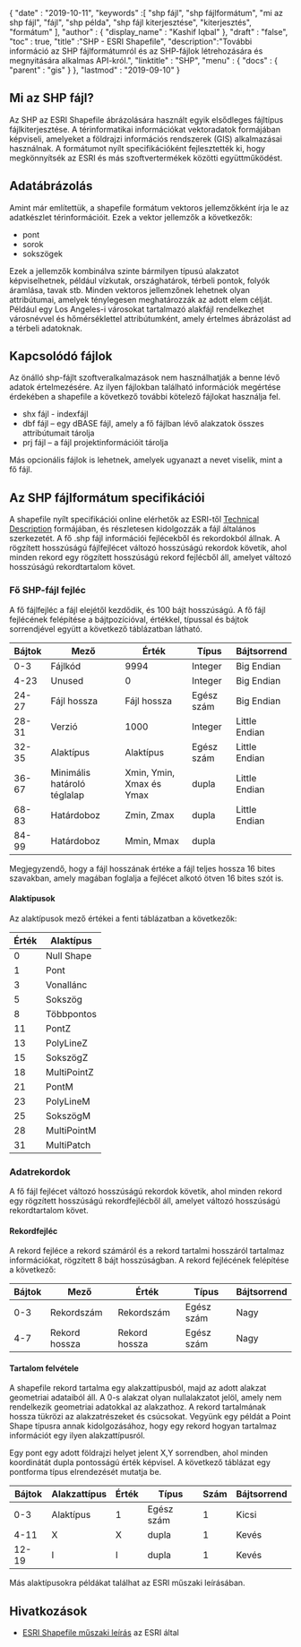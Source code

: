 {
  "date" : "2019-10-11",
  "keywords" :[ "shp fájl", "shp fájlformátum", "mi az shp fájl", "fájl", "shp példa", "shp fájl kiterjesztése", "kiterjesztés", "formátum" ],
  "author" : {
    "display_name" : "Kashif Iqbal"
},
  "draft" : "false",
  "toc" : true,
  "title" :"SHP - ESRI Shapefile",
  "description":"További információ az SHP fájlformátumról és az SHP-fájlok létrehozására és megnyitására alkalmas API-król.",
  "linktitle" : "SHP",
  "menu" : {
    "docs" : {
      "parent" : "gis"
}
},
  "lastmod" : "2019-09-10"
}

## Mi az SHP fájl?

Az SHP az ESRI Shapefile ábrázolására használt egyik elsődleges fájltípus fájlkiterjesztése. A térinformatikai információkat vektoradatok formájában képviseli, amelyeket a földrajzi információs rendszerek (GIS) alkalmazásai használnak. A formátumot nyílt specifikációként fejlesztették ki, hogy megkönnyítsék az ESRI és más szoftvertermékek közötti együttműködést.

## Adatábrázolás

Amint már említettük, a shapefile formátum vektoros jellemzőkként írja le az adatkészlet térinformációit. Ezek a vektor jellemzők a következők:

* pont
* sorok
* sokszögek

Ezek a jellemzők kombinálva szinte bármilyen típusú alakzatot képviselhetnek, például vízkutak, országhatárok, térbeli pontok, folyók áramlása, tavak stb. Minden vektoros jellemzőnek lehetnek olyan attribútumai, amelyek ténylegesen meghatározzák az adott elem célját. Például egy Los Angeles-i városokat tartalmazó alakfájl rendelkezhet városnévvel és hőmérséklettel attribútumként, amely értelmes ábrázolást ad a térbeli adatoknak.

## Kapcsolódó fájlok

Az önálló shp-fájlt szoftveralkalmazások nem használhatják a benne lévő adatok értelmezésére. Az ilyen fájlokban található információk megértése érdekében a shapefile a következő további kötelező fájlokat használja fel.

* shx fájl - indexfájl
* dbf fájl – egy dBASE fájl, amely a fő fájlban lévő alakzatok összes attribútumait tárolja
* prj fájl – a fájl projektinformációit tárolja

Más opcionális fájlok is lehetnek, amelyek ugyanazt a nevet viselik, mint a fő fájl.

## Az SHP fájlformátum specifikációi

A shapefile nyílt specifikációi online elérhetők az ESRI-től [Technical Description](https://www.esri.com/content/dam/esrisites/sitecore-archive/Files/Pdfs/library/whitepapers/pdfs/shapefile.pdf) formájában, és részletesen kidolgozzák a fájl általános szerkezetét. A fő .shp fájl információi fejlécekből és rekordokból állnak. A rögzített hosszúságú fájlfejlécet változó hosszúságú rekordok követik, ahol minden rekord egy rögzített hosszúságú rekord fejlécből áll, amelyet változó hosszúságú rekordtartalom követ.

### Fő SHP-fájl fejléc

A fő fájlfejléc a fájl elejétől kezdődik, és 100 bájt hosszúságú. A fő fájl fejlécének felépítése a bájtpozícióval, értékkel, típussal és bájtok sorrendjével együtt a következő táblázatban látható.


|Bájtok|Mező|Érték|Típus|Bájtsorrend
---|---|---|---|---|
|0-3|Fájlkód|9994|Integer|Big Endian
|4-23|Unused|0|Integer|Big Endian
|24-27|Fájl hossza|Fájl hossza|Egész szám|Big Endian
|28-31|Verzió|1000|Integer|Little Endian
|32-35|Alaktípus|Alaktípus|Egész szám|Little Endian
|36-67|Minimális határoló téglalap|Xmin, Ymin, Xmax és Ymax|dupla|Little Endian
|68-83|Határdoboz|Zmin, Zmax|dupla|Little Endian
|84-99|Határdoboz|Mmin, Mmax|dupla|

Megjegyzendő, hogy a fájl hosszának értéke a fájl teljes hossza 16 bites szavakban, amely magában foglalja a fejlécet alkotó ötven 16 bites szót is.

#### Alaktípusok

Az alaktípusok mező értékei a fenti táblázatban a következők:


|Érték|Alaktípus
---|---|
|0|Null Shape
|1|Pont
|3|Vonallánc
|5|Sokszög
|8|Többpontos
|11|PontZ
|13|PolyLineZ
|15|SokszögZ
|18|MultiPointZ
|21|PontM
|23|PolyLineM
|25|SokszögM
|28|MultiPointM
|31|MultiPatch

### Adatrekordok ###

A fő fájl fejlécet változó hosszúságú rekordok követik, ahol minden rekord egy rögzített hosszúságú rekordfejlécből áll, amelyet változó hosszúságú rekordtartalom követ.

#### Rekordfejléc ####

A rekord fejléce a rekord számáról és a rekord tartalmi hosszáról tartalmaz információkat, rögzített 8 bájt hosszúságban. A rekord fejlécének felépítése a következő:


|Bájtok|Mező|Érték|Típus|Bájtsorrend
---|---|---|---|---|
|0-3|Rekordszám|Rekordszám|Egész szám|Nagy
|4-7|Rekord hossza|Rekord hossza|Egész szám|Nagy

#### Tartalom felvétele ####

A shapefile rekord tartalma egy alakzattípusból, majd az adott alakzat geometriai adataiból áll. A 0-s alakzat olyan nullalakzatot jelöl, amely nem rendelkezik geometriai adatokkal az alakzathoz. A rekord tartalmának hossza tükrözi az alakzatrészeket és csúcsokat. Vegyünk egy példát a Point Shape típusra annak kidolgozásához, hogy egy rekord hogyan tartalmaz információt egy ilyen alakzattípusról.

Egy pont egy adott földrajzi helyet jelent X,Y sorrendben, ahol minden koordinátát dupla pontosságú érték képvisel. A következő táblázat egy pontforma típus elrendezését mutatja be.


|Bájtok|Alakzattípus|Érték|Típus|Szám|Bájtsorrend
---|---|---|---|---|---|
|0-3|Alaktípus|1|Egész szám|1|Kicsi
|4-11|X|X|dupla|1|Kevés
|12-19|I|I|dupla|1|Kevés

Más alaktípusokra példákat találhat az ESRI műszaki leírásában.

## Hivatkozások ##

* [ESRI Shapefile műszaki leírás](https://www.esri.com/content/dam/esrisites/sitecore-archive/Files/Pdfs/library/whitepapers/pdfs/shapefile.pdf) az ESRI által


